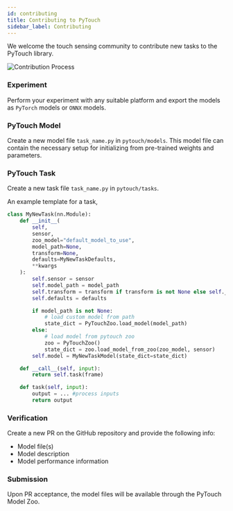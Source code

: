 ```yaml
---
id: contributing
title: Contributing to PyTouch
sidebar_label: Contributing
---
```


We welcome the touch sensing community to contribute new tasks to the PyTouch library.

![Contribution Process](/img/contributing/process.png)

### Experiment

Perform your experiment with any suitable platform and export the models as `PyTorch` models or `ONNX` models.

### PyTouch Model

Create a new model file `task_name.py` in `pytouch/models`. This model file can contain the necessary setup for initializing from pre-trained weights and parameters.

### PyTouch Task

Create a new task file `task_name.py` in `pytouch/tasks`.

An example template for a task,

```python
class MyNewTask(nn.Module):
    def __init__(
        self,
        sensor,
        zoo_model="default_model_to_use",
        model_path=None,
        transform=None,
        defaults=MyNewTaskDefaults,
        **kwargs
    ):
        self.sensor = sensor
        self.model_path = model_path
        self.transform = transform if transform is not None else self._transforms()
        self.defaults = defaults

        if model_path is not None:
            # load custom model from path
            state_dict = PyTouchZoo.load_model(model_path)
        else:
            # load model from pytouch zoo
            zoo = PyTouchZoo()
            state_dict = zoo.load_model_from_zoo(zoo_model, sensor)
        self.model = MyNewTaskModel(state_dict=state_dict)

    def __call__(self, input):
        return self.task(frame)

    def task(self, input):
        output = ... #process inputs
        return output
```

### Verification

Create a new PR on the GitHub repository and provide the following info:

- Model file(s)
- Model description
- Model performance information

### Submission

Upon PR acceptance, the model files will be available through the PyTouch Model Zoo.
